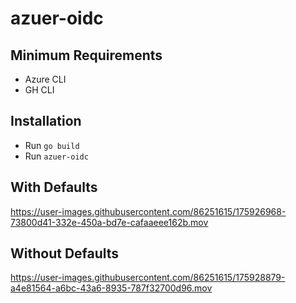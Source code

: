 # azuer-oidc
## Minimum Requirements
* Azure CLI
* GH CLI

## Installation
* Run `go build`
* Run `azuer-oidc`

## With Defaults


https://user-images.githubusercontent.com/86251615/175926968-73800d41-332e-450a-bd7e-cafaaeee162b.mov


## Without Defaults





https://user-images.githubusercontent.com/86251615/175928879-a4e81564-a6bc-43a6-8935-787f32700d96.mov


